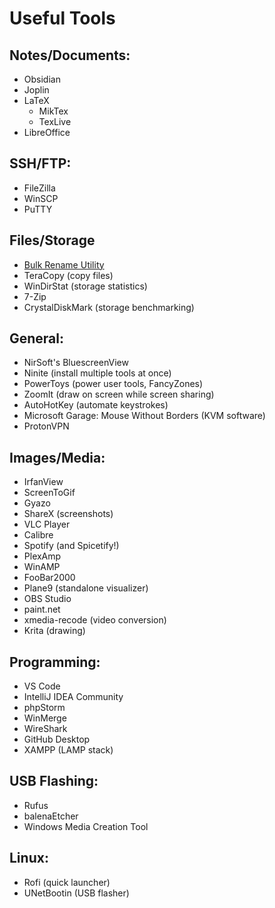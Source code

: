 # Useful Tools

## Notes/Documents:
- Obsidian
- Joplin
- LaTeX
  - MikTex
  - TexLive
- LibreOffice

## SSH/FTP:
- FileZilla
- WinSCP
- PuTTY

## Files/Storage
  - [Bulk Rename Utility](https://www.bulkrenameutility.co.uk/)
  - TeraCopy (copy files)
  - WinDirStat (storage statistics)
  - 7-Zip
  - CrystalDiskMark (storage benchmarking)

## General:
  - NirSoft's BluescreenView
  - Ninite (install multiple tools at once)
  - PowerToys (power user tools, FancyZones)
  - ZoomIt (draw on screen while screen sharing)
  - AutoHotKey (automate keystrokes)
  - Microsoft Garage: Mouse Without Borders (KVM software)
  - ProtonVPN
  
## Images/Media:
- IrfanView
- ScreenToGif
- Gyazo
- ShareX (screenshots)
- VLC Player
- Calibre
- Spotify (and Spicetify!)
- PlexAmp
- WinAMP
- FooBar2000
- Plane9 (standalone visualizer)
- OBS Studio
- paint.net
- xmedia-recode (video conversion)
- Krita (drawing)
  
## Programming:
- VS Code
- IntelliJ IDEA Community
- phpStorm
- WinMerge
- WireShark
- GitHub Desktop
- XAMPP (LAMP stack)
  
## USB Flashing:
- Rufus
- balenaEtcher
- Windows Media Creation Tool
  
## Linux:
- Rofi (quick launcher)
- UNetBootin (USB flasher)

